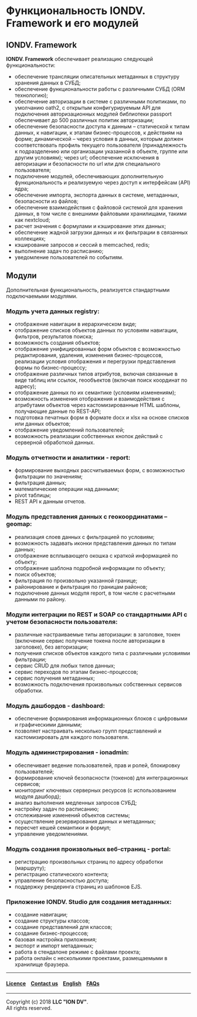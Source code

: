 # Функциональность IONDV. Framework и его модулей

## IONDV. Framework

**IONDV. Framework** обеспечивает реализацию следующей функциональности:

- обеспечение трансляции описательных метаданных в структуру хранения данных в СУБД;
- обеспечение функциональности работы с различными СУБД (ORM технологию);
- обеспечение авторизации в системе с различными политиками, по умолчанию oath2, с открытым конфигурируемым API для подключения авторизационных модулей библиотеки passport обеспечивает до 500 различных политик авторизации;
- обеспечение безопасности доступа к данным – статической к типам данных, к навигации, к этапам бизнес-процессов, к действиям на форме; динамической – через условия в данных, которым должен соответствовать профиль текущего пользователя (принадлежность к подразделению или организации указанной в объекте, группе или другим условиям); через url; обеспечение исключения в авторизации и безопасности по url или для специального пользователя;
- подключение модулей, обеспечивающих дополнительную функциональность и реализуемую через доступ к интерфейсам (API) ядра;
- обеспечение импорта, экспорта данных в системе, метаданных, безопасности из файлов;
- обеспечение взаимодействия с файловой системой для хранения данных, в том числе с внешними файловыми хранилищами, такими как nextcloud;
- расчет значения с формулами и кэширование этих данных;
- обеспечение жадной загрузки данных и их фильтрации в связанных коллекциях;
- кэширование запросов и сессий в memcached, redis;
- выполнение задач по расписанию;
- уведомление пользователей по событиям.

## Модули

Дополнительная функциональность, реализуется стандартными подключаемыми модулями.

### Модуль учета данных registry:

- отображение навигации в иерархическом виде;
- отображение списков объектов данных по условиям навигации, фильтров, результатов поиска;
- возможность создания объектов;
- отображение унифицированных форм объектов с возможностью редактирования, удаления, изменения бизнес-процессов, реализации условия отображения и перегрузки представления формы по бизнес-процессу;
- отображение различных типов атрибутов, включая связанные в виде таблиц или ссылок, геообъектов (включая поиск координат по адресу);
- отображение данных по их семантике (условиям изменениям);
- возможность изменения отображения и взаимодействия с атрибутами объектов через кастомизированные HTML шаблоны, получающие данные по REST-API;
- подготовка печатных форм в формате docx и xlsx на основе списков или данных объектов;
- отображение уведомлений пользователей;
- возможность реализации собственных кнопок действий с серверной обработкой данных.

### Модуль отчетности и аналитики - report:

- формирование выходных рассчитываемых форм, с возможностью фильтрации по значениям;
- фильтрация данных;
- математические операции над данными;
- pivot таблицы;
- REST API к данным отчетов.

### Модуль представления данных с геокоординатами – geomap:

- реализация слоев данных с фильтрацией по условиям;
- возможность задавать иконки представления данных по типам данных;
- отображение всплывающего окошка с краткой информацией по объекту;
- отображение шаблона подробной информации по объекту;
- поиск объектов;
- фильтрация по произвольно указанной границе;
- районирование и фильтрация по границам районов;
- подключение данных модуля report, в том числе с расчетными данными по району.

### Модули интеграции по REST и SOAP со стандартными API с учетом безопасности пользователя:

- различные настраиваемые типы авторизации: в заголовке, токен (включение сервис получение токена после авторизации в заголовке), без авторизации;
- получения списков объектов каждого типа с различными условиями фильтрации;
- сервис CRUD для любых типов данных;
- сервис переходов по этапам бизнес-процессов;
- сервис получения метаданных;
- возможность подключения произвольных собственных сервисов обработки.

### Модуль дашбордов - dashboard:

- обеспечение формирования информационных блоков с цифровыми и графическими данными;
- позволяет настраивать несколько групп представлений и кастомизировать для каждого пользователя.

### Модуль администрирования - ionadmin:

- обеспечивает ведение пользователей, прав и ролей, блокировку пользователей;
- формирование ключей безопасности (токенов) для интеграционных сервисов;
- мониторинг ключевых серверных ресурсов (с использованием модуля дашборд);
- анализ выполнения медленных запросов СУБД;
- настройку задач по расписанию;
- отслеживание изменений объектов системы;
- осуществление резервирования данных и метаданных;
- пересчет кешей семантики и формул;
- управление уведомлениями.

### Модуль создания произвольных веб-страниц - portal:

- регистрацию произвольных страниц по адресу обработки (маршруту);
- регистрацию статического контента;
- управление безопасностью доступа;
- поддержку рендеринга страниц из шаблонов EJS.

### Приложение IONDV. Studio для создания метаданных:

- создание навигации;
- создание структуры классов;
- создание представлений для классов;
- создание бизнес-процессов;
- базовая настройка приложения;
- экспорт и импорт метаданных;
- работа в стендалоне режиме с файлами проекта;
- работа онлайн с несколькими проектами, размещаемыми в хранилище браузера.

--------------------------------------------------------------------------  


#### [Licence](/LICENCE) &ensp;  [Contact us](https://iondv.ru/index.html) &ensp;  [English](/docs/en/key_features.md)   &ensp; [FAQs](/faqs.md)          
<div><img src="https://mc.iondv.com/watch/local/docs/framework" style="position:absolute; left:-9999px;" height=1 width=1 alt="iondv metrics"></div>


--------------------------------------------------------------------------  

Copyright (c) 2018 **LLC "ION DV"**.  
All rights reserved.